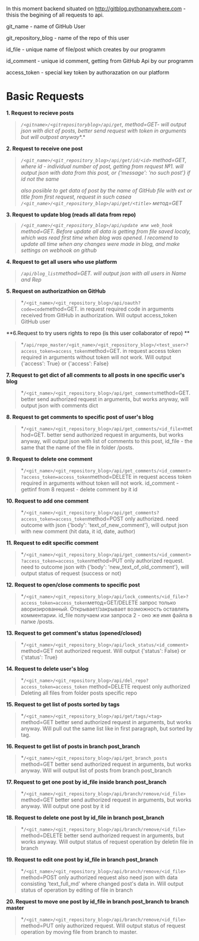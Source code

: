 In this moment backend situated on http://gitblog.pythonanywhere.com - thisis the begining of all requests to api.

git_name - name of GitHub User

git_repository_blog - name of the repo of this user

id_file - unique name of file/post which creates by our programm 

id_comment - unique id comment, getting from GitHub Api by our programm

access_token - special key token by authorazation  on our platform

# Basic Requests
**1. Request to recieve posts**

> *`/<gitname>/<gitrepositoryblog>/api/get`, method=GET- will output json with dict of posts, better send request with token in arguments but will outpost anyway**.*

**2. Request to receive one post**

> *`/<git_name>/<git_repository_blog>/api/get/id/<id>` method=GET, where id - individual number of post, getting from request №1. will output json with data from this post, or {'message': 'no such post'} if id not the same*
> 
> *also posiible to get data of post by the name of GitHub file with ext or title from first request, request in such caseа `/<git_name>/<git_repository_blog>/api/get/<title>` метод=GET*

**3. Request to update blog (reads all data from repo)**

> *`/<git_name>/<git_repository_blog>/api/update или web_hook` method=GET. Before update all data is getting from file saved localy, which was read first time when blog was opened. I recomend to update all time when any changes were made in blog, and make settings on webhook on github*

**4. Request to get all users who use platform**

> *`/api/blog_list`method=GET. will output json with all users in Name and Rep*
 
**5. Request on authorizathion on GitHub**

> *`/<git_name>/<git_repository_blog>/api/oauth?code=code`method=GET. in request required code in arguments received from GitHub in authorization. Will output access_token GitHub user
 
**6.Request to try users rights to repo (is this user collaborator of repo) **
> *`/api/repo_master/<git_name>/<git_repository_blog>/<test_user>?access_token=access_token`method=GET. in request access token required in arguments without token will not work. Will output {'access': True} or {'access': False}
 
**7. Request to get dict of all comments to all posts in one specific user's blog**
> *`/<git_name>/<git_repository_blog>/api/get_comments`method=GET. better send authorized request in arguments, but works anyway, will output json with comments dict 
 
**8. Request to get comments to specific post of user's blog**
> *`/<git_name>/<git_repository_blog>/api/get_comments/<id_file>`method=GET. better send authorized request in arguments, but works anyway, will output json with list of comments to this post, id_file - the same that the name of the file in folder /posts.
 
**9. Request to delete one comment**
> *`/<git_name>/<git_repository_blog>/api/get_comments/<id_comment>?access_token=access_token`method=DELETE in request access token required in arguments without token will not work. id_comment - gettinf from 8 request - delete comment by it id

**10. Request to add one comment**
> *`/<git_name>/<git_repository_blog>/api/get_comments?access_token=access_token`method=POST only authorized.  need  outcome with  json  {'body': 'text_of_new_comment'}, will output json with new comment (hit data, it id, date, author)
 
**11. Request to edit specific comment**
> *`/<git_name>/<git_repository_blog>/api/get_comments/<id_comment>?access_token=access_token`method=PUT only authorized request. need to outcome json with {'body': 'new_text_of_old_comment'}, will output status of request (success or not)
 
**12. Request to open/close comments to specific post**
> *`/<git_name>/<git_repository_blog>/api/lock_comments/<id_file>?access_token=access_token`метод=GET/DELETE запрос только аворизированный. Открывает/закрывает возможность оставлять комментарии. id_file получаем изи запроса 2 - оно же имя файла в папке /posts.
 
 **13. Request to get comment's status (opened/closed)**
> *`/<git_name>/<git_repository_blog>/api/lock_status/<id_comment>` method=GET not authorized request. Will output {'status': False} or {'status':  True}
 
 **14. Request to delete user's blog**
> *`/<git_name>/<git_repository_blog>/api/del_repo?access_token=access_token` method=DELETE request only authorized  Deleting all files from folder posts specific repo
 
 **15. Request to get list of posts sorted by tags**
> *`/<git_name>/<git_repository_blog>/api/get/tags/<tag>` method=GET better send authorized request in arguments, but works anyway. Will pull out the same list like in first paragraph, but sorted by tag.
 
 **16. Request to get list of posts in branch post_branch**
> *`/<git_name>/<git_repository_blog>/api/get_branch_posts` method=GET  better send authorized request in arguments, but works anyway. Will will output list of posts from branch post_branch
 
 **17. Request to get one post by id_file inside branch post_branch**
> *`/<git_name>/<git_repository_blog>/api/branch/remove/<id_file>` method=GET better send authorized request in arguments, but works anyway.  Will output one post by it id
 
 **18. Request to delete one post by id_file in branch post_branch**
> *`/<git_name>/<git_repository_blog>/api/branch/remove/<id_file>` method=DELETE better send authorized request in arguments, but works anyway.  Will output status of request operation by deletin file in branch 
 
 **19. Request to edit one post by id_file in branch post_branch**
> *`/<git_name>/<git_repository_blog>/api/branch/remove/<id_file>` method=POST only authorized request also need  json with data consisting 'text_full_md' where changed post's data in. Will output status of operation by editing of file in branch 
 
 **20. Request to move one post by id_file in branch post_branch to branch master**
> *`/<git_name>/<git_repository_blog>/api/branch/remove/<id_file>` method=PUT only authorized request.  Will output status of request operation by moving file from branch to master.
